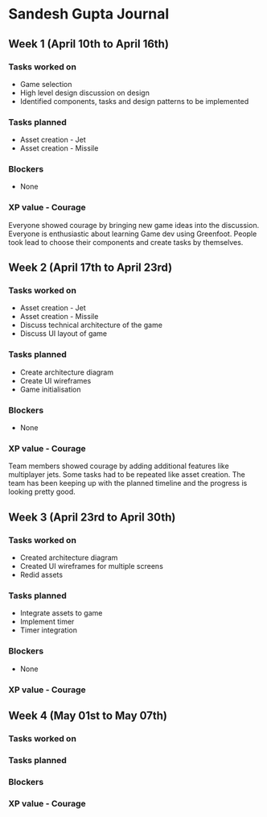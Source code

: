 # Sandesh Gupta Journal

## Week 1 (April 10th to April 16th)

### Tasks worked on
* Game selection
* High level design discussion on design
* Identified components, tasks and design patterns to be implemented

### Tasks planned
* Asset creation - Jet
* Asset creation - Missile

### Blockers
* None

### XP value - Courage
Everyone showed courage by bringing new game ideas into the discussion. Everyone is enthusiastic about learning Game dev using Greenfoot. People took lead to choose their components and create tasks by themselves.


## Week 2 (April 17th to April 23rd)

### Tasks worked on
* Asset creation - Jet
* Asset creation - Missile
* Discuss technical architecture of the game
* Discuss UI layout of game

### Tasks planned
* Create architecture diagram
* Create UI wireframes
* Game initialisation

### Blockers
* None

### XP value - Courage
Team members showed courage by adding additional features like multiplayer jets. Some tasks had to be repeated like asset creation. The team has been keeping up with the planned timeline and the progress is looking pretty good.

## Week 3 (April 23rd to April 30th)

### Tasks worked on
* Created architecture diagram
* Created UI wireframes for multiple screens
* Redid assets

### Tasks planned
* Integrate assets to game
* Implement timer 
* Timer integration

### Blockers
* None

### XP value - Courage

## Week 4 (May 01st to May 07th)

### Tasks worked on


### Tasks planned


### Blockers


### XP value - Courage
